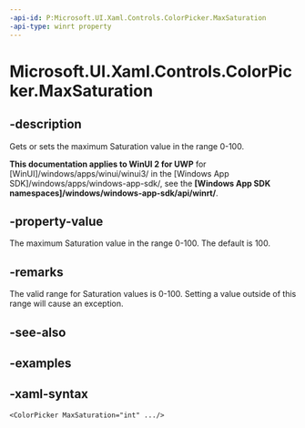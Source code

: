 ```yaml
---
-api-id: P:Microsoft.UI.Xaml.Controls.ColorPicker.MaxSaturation
-api-type: winrt property
---
```

<!-- Property syntax.
public int MaxSaturation { get;  set; }
-->

# Microsoft.UI.Xaml.Controls.ColorPicker.MaxSaturation


## -description

Gets or sets the maximum Saturation value in the range 0-100.


**This documentation applies to WinUI 2 for UWP** for [WinUI]/windows/apps/winui/winui3/ in the [Windows App SDK]/windows/apps/windows-app-sdk/, see the **[Windows App SDK namespaces]/windows/windows-app-sdk/api/winrt/**.

## -property-value

The maximum Saturation value in the range 0-100. The default is 100.


## -remarks

The valid range for Saturation values is 0-100. Setting a value outside of this range will cause an exception.


## -see-also


## -examples


## -xaml-syntax

```xaml
<ColorPicker MaxSaturation="int" .../>
```


